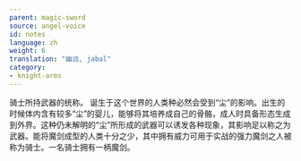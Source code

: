 ```yaml
---
parent: magic-sword
source: angel-voice
id: notes
language: zh
weight: 6
translation: "幽远, jabal"
category:
- knight-arms
---
```


骑士所持武器的统称。
诞生于这个世界的人类种必然会受到“尘”的影响。出生的时候体内含有较多“尘”的婴儿，能够将其培养成自己的骨骼，成人时具备形态生成到外界。这种仍未解明的“尘”所形成的武器可以诱发各种现象，其影响足以称之为武器。能将魔剑成型的人类十分之少，其中拥有威力可用于实战的强力魔剑之人被称为骑士。一名骑士拥有一柄魔剑。
